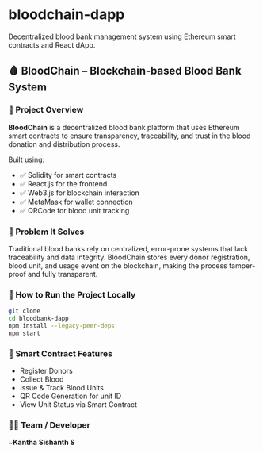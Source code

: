 # bloodchain-dapp

Decentralized blood bank management system using Ethereum smart contracts and React dApp.

## 🩸 BloodChain – Blockchain-based Blood Bank System

### 🚀 Project Overview

**BloodChain** is a decentralized blood bank platform that uses Ethereum smart contracts to ensure transparency, traceability, and trust in the blood donation and distribution process.

Built using:

* ✅ Solidity for smart contracts
* ✅ React.js for the frontend
* ✅ Web3.js for blockchain interaction
* ✅ MetaMask for wallet connection
* ✅ QRCode for blood unit tracking

### 🎯 Problem It Solves

Traditional blood banks rely on centralized, error-prone systems that lack traceability and data integrity. BloodChain stores every donor registration, blood unit, and usage event on the blockchain, making the process tamper-proof and fully transparent.


### 🔧 How to Run the Project Locally

```bash
git clone
cd bloodbank-dapp
npm install --legacy-peer-deps
npm start
```

### 📌 Smart Contract Features

* Register Donors
* Collect Blood
* Issue & Track Blood Units
* QR Code Generation for unit ID
* View Unit Status via Smart Contract

### 🙋‍♂️ Team / Developer
~**Kantha Sishanth S**
